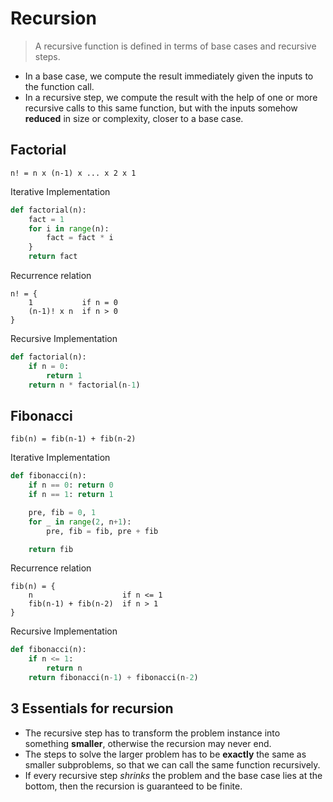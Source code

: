 # Recursion

> A recursive function is defined in terms of base cases and recursive steps.

- In a base case, we compute the result immediately given the inputs to the function call.
- In a recursive step, we compute the result with the help of one or more recursive calls to this same function, but with the inputs somehow **reduced** in size or complexity, closer to a base case.

## Factorial
```
n! = n x (n-1) x ... x 2 x 1
```

Iterative Implementation
```py
def factorial(n):
    fact = 1
    for i in range(n):
        fact = fact * i
    }
    return fact
```

Recurrence relation
```
n! = {
    1           if n = 0
    (n-1)! x n  if n > 0
}
```

Recursive Implementation
```py
def factorial(n):
    if n = 0:
        return 1
    return n * factorial(n-1)
```

## Fibonacci
```
fib(n) = fib(n-1) + fib(n-2)
```

Iterative Implementation
```py
def fibonacci(n):
    if n == 0: return 0
    if n == 1: return 1

    pre, fib = 0, 1
    for _ in range(2, n+1):
        pre, fib = fib, pre + fib

    return fib
```

Recurrence relation
```
fib(n) = {
    n                    if n <= 1
    fib(n-1) + fib(n-2)  if n > 1
}
```

Recursive Implementation
```py
def fibonacci(n):
    if n <= 1:
        return n
    return fibonacci(n-1) + fibonacci(n-2)
```

## 3 Essentials for recursion

- The recursive step has to transform the problem instance into something **smaller**, otherwise the recursion may never end.
- The steps to solve the larger problem has to be **exactly** the same as smaller subproblems, so that we can call the same function recursively.
- If every recursive step _shrinks_ the problem and the base case lies at the bottom, then the recursion is guaranteed to be finite.
